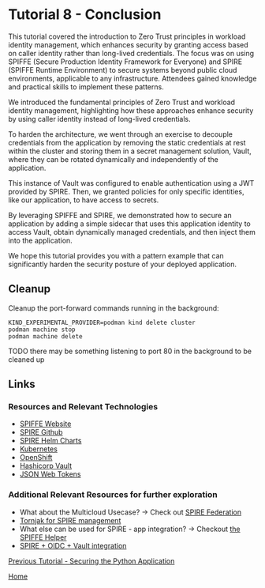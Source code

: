 # Tutorial 8 - Conclusion

This tutorial covered the introduction to Zero Trust principles in workload identity management, which enhances security by granting access based on caller identity rather than long-lived credentials. The focus was on using SPIFFE (Secure Production Identity Framework for Everyone) and SPIRE (SPIFFE Runtime Environment) to secure systems beyond public cloud environments, applicable to any infrastructure. Attendees gained knowledge and practical skills to implement these patterns.

We introduced the fundamental principles of Zero Trust and workload identity management, highlighting how these approaches enhance security by using caller identity instead of long-lived credentials.

To harden the architecture, we went through an exercise to decouple credentials from the application by removing the static credentials at rest within the cluster and storing them in a secret management solution, Vault, where they can be rotated dynamically and independently of the application.

This instance of Vault was configured to enable authentication using a JWT provided by SPIRE. Then, we granted policies for only specific identities, like our application, to have access to secrets.

By leveraging SPIFFE and SPIRE, we demonstrated how to secure an application by adding a simple sidecar that uses this application identity to access Vault, obtain dynamically managed credentials, and then inject them into the application.

We hope this tutorial provides you with a pattern example that can significantly harden the security posture of your deployed application.

## Cleanup

Cleanup the port-forward commands running in the background:

```
KIND_EXPERIMENTAL_PROVIDER=podman kind delete cluster
podman machine stop
podman machine delete
``` 
TODO there may be something listening to port 80 in the background to be cleaned up



## Links

### Resources and Relevant Technologies

* [SPIFFE Website](https://spiffe.io/)
* [SPIRE Github](https://github.com/spiffe/spire)
* [SPIRE Helm Charts](https://github.com/spiffe/helm-charts-hardened)
* [Kubernetes](https://kubernetes.io/)
* [OpenShift](https://www.redhat.com/en/technologies/cloud-computing/openshift)
* [Hashicorp Vault](https://www.vaultproject.io/)
* [JSON Web Tokens](https://jwt.io/)

### Additional Relevant Resources for further exploration

* What about the Multicloud Usecase? -> Check out [SPIRE Federation](https://spiffe.io/docs/latest/spire-helm-charts-hardened-advanced/federation/)
* [Tornjak for SPIRE management](https://github.com/spiffe/tornjak/blob/dev/docs/user-management.md)
* What else can be used for SPIRE - app integration? -> Checkout [the SPIFFE Helper](https://github.com/spiffe/helm-charts-hardened/tree/main/examples/mysql-using-spire)
* [SPIRE + OIDC + Vault integration](https://spiffe.io/docs/latest/keyless/vault/readme/)

[Previous Tutorial - Securing the Python Application](tutorial7.md)

[Home](../README.md)

